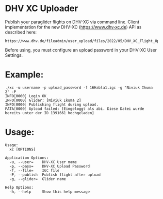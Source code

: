 # DHV XC Uploader

Publish your paraglider flights on DHV-XC via command line. Client
implementation for the new DHV-XC (https://www.dhv-xc.de) API as described
here:

    https://www.dhv.de/fileadmin/user_upload/files/2022/05/DHV_XC_Flight_Upload_Interface_Specification.pdf

Before using, you must configure an upload password in your DHV-XC User
Settings.

# Example:

```
./xc -u username -p upload_password -f 16Habla1.igc -g "Niviuk Ikuma 2" -P
INFO[0000] Login OK
INFO[0000] Glider: [Niviuk Ikuma 2]
INFO[0000] Publishing flight during upload.
FATA[0000] Upload failed: [Eingeloggt als abi. Diese Datei wurde bereits unter der ID 1391661 hochgeladen] 
```

# Usage:

```
Usage:
  xc [OPTIONS]

Application Options:
  -u, --user=    DHV-XC User name
  -p, --pass=    DHV-XC Upload Password
  -f, --file=    IGC file
  -P, --publish  Publish flight after upload
  -g, --glider=  Glider name

Help Options:
  -h, --help     Show this help message
```
